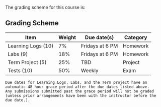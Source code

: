 The grading scheme for this course is:

## Grading Scheme

| Item               | Weight | Due date(s)     | Category |
|--------------------|--------|-----------------|----------|
| Learning Logs (10) | 7%     | Fridays at 6 PM | Homework |
| Labs (9)           | 18%    | Fridays at 6 PM | Homework |
| Term Project (5)   | 25%    | TBD             | Project  |
| Tests (10)         | 50%    | Weekly          | Exam     |

```{attention} 
Due dates for Learning Logs, Labs, and the Term project have an automatic 48 hour grace period after the due dates listed above.
Any submissions submitted past the grace period will not be graded (unless prior arrangements have been with the instructor before the due date.).
```

<!-- 
## Parsa's Grading Scheme

Clickers: 2
Labs: 10
Post-class Quizzes: 13
Midterm 20
Final Project: 25
Final Exam 30
-->